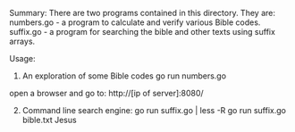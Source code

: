 Summary:
There are two programs contained in this directory.  They are:
numbers.go - a program to calculate and verify various Bible codes.
suffix.go  - a program for searching the bible and other texts using suffix arrays.

Usage:
1) An exploration of some Bible codes
go run numbers.go

open a browser and go to:
http://[ip of server]:8080/

2) Command line search engine:
go run suffix.go <textfile to search> <searchterm>  | less -R
go run suffix.go bible.txt Jesus





